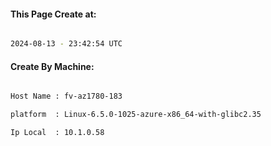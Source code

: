 
   
#### This Page Create at:

```bash

2024-08-13 - 23:42:54 UTC

```

#### Create By Machine:

```bash

Host Name : fv-az1780-183

platform  : Linux-6.5.0-1025-azure-x86_64-with-glibc2.35

Ip Local  : 10.1.0.58

```

